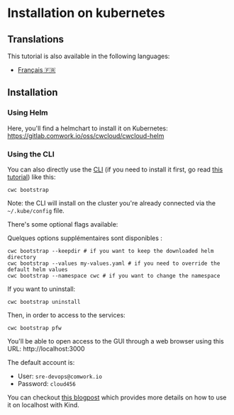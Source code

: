 # Installation on kubernetes

## Translations

This tutorial is also available in the following languages:
* [Français 🇫🇷](../../../translations/fr/tutorials/selfhosted/installation/kubernetes.md)

## Installation

### Using Helm

Here, you'll find a helmchart to install it on Kubernetes: https://gitlab.comwork.io/oss/cwcloud/cwcloud-helm

### Using the CLI

You can also directly use the [CLI](../../cli/README.md) (if you need to install it first, go read [this tutorial](../../cli/install.md)) like this:

```shell
cwc bootstrap
```

Note: the CLI will install on the cluster you're already connected via the `~/.kube/config` file.

There's some optional flags available:

Quelques options supplémentaires sont disponibles :

```shell
cwc bootstrap --keepdir # if you want to keep the downloaded helm directory
cwc bootstrap --values my-values.yaml # if you need to override the default helm values
cwc bootstrap --namespace cwc # if you want to change the namespace
```

If you want to uninstall:

```shell
cwc bootstrap uninstall
```

Then, in order to access to the services:

```shell
cwc bootstrap pfw
```

You'll be able to open access to the GUI through a web browser using this URL: http://localhost:3000

The default account is:
* User: `sre-devops@comwork.io`
* Password: `cloud456`

You can checkout [this blogpost](https://www.comwork.io/blog/cwcloud-kubernetes-install) which provides more details on how to use it on localhost with Kind.
